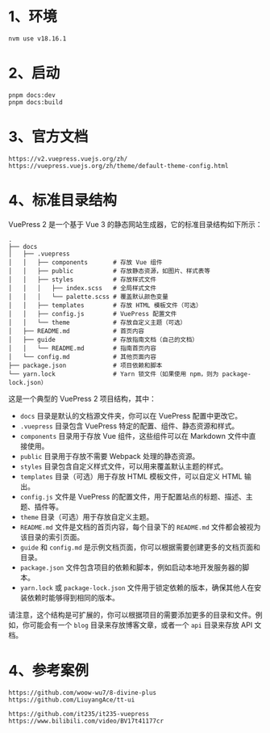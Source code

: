# 1、环境
```text
nvm use v18.16.1
```

# 2、启动
```text
pnpm docs:dev
pnpm docs:build
```

# 3、官方文档
```text
https://v2.vuepress.vuejs.org/zh/
https://vuepress.vuejs.org/zh/theme/default-theme-config.html
```




# 4、标准目录结构
VuePress 2 是一个基于 Vue 3 的静态网站生成器，它的标准目录结构如下所示：
```
.
├── docs
│   ├── .vuepress
│   │   ├── components       # 存放 Vue 组件
│   │   ├── public           # 存放静态资源，如图片、样式表等
│   │   ├── styles           # 存放样式文件
│   │   │   ├── index.scss   # 全局样式文件
│   │   │   └── palette.scss # 覆盖默认颜色变量
│   │   ├── templates        # 存放 HTML 模板文件（可选）
│   │   ├── config.js        # VuePress 配置文件
│   │   └── theme            # 存放自定义主题（可选）
│   ├── README.md            # 首页内容
│   ├── guide                # 存放指南文档（自己的文档）
│   │   └── README.md        # 指南首页内容
│   └── config.md            # 其他页面内容
├── package.json             # 项目依赖和脚本
└── yarn.lock                # Yarn 锁文件（如果使用 npm，则为 package-lock.json）
```

这是一个典型的 VuePress 2 项目结构，其中：
- `docs` 目录是默认的文档源文件夹，你可以在 VuePress 配置中更改它。
- `.vuepress` 目录包含 VuePress 特定的配置、组件、静态资源和样式。
- `components` 目录用于存放 Vue 组件，这些组件可以在 Markdown 文件中直接使用。
- `public` 目录用于存放不需要 Webpack 处理的静态资源。
- `styles` 目录包含自定义样式文件，可以用来覆盖默认主题的样式。
- `templates` 目录（可选）用于存放 HTML 模板文件，可以自定义 HTML 输出。
- `config.js` 文件是 VuePress 的配置文件，用于配置站点的标题、描述、主题、插件等。
- `theme` 目录（可选）用于存放自定义主题。
- `README.md` 文件是文档的首页内容，每个目录下的 `README.md` 文件都会被视为该目录的索引页面。
- `guide` 和 `config.md` 是示例文档页面，你可以根据需要创建更多的文档页面和目录。
- `package.json` 文件包含项目的依赖和脚本，例如启动本地开发服务器的脚本。
- `yarn.lock` 或 `package-lock.json` 文件用于锁定依赖的版本，确保其他人在安装依赖时能够得到相同的版本。

请注意，这个结构是可扩展的，你可以根据项目的需要添加更多的目录和文件。例如，你可能会有一个 `blog` 目录来存放博客文章，或者一个 `api` 目录来存放 API 文档。


# 4、参考案例
```text
https://github.com/woow-wu7/8-divine-plus
https://github.com/LiuyangAce/tt-ui

https://github.com/it235/it235-vuepress
https://www.bilibili.com/video/BV17t41177cr
```